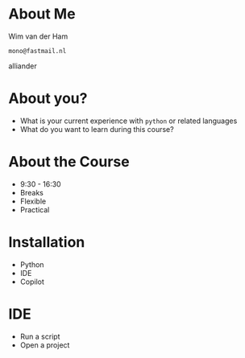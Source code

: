 # About Me

Wim van der Ham

`mono@fastmail.nl`

alliander

# About you?

- What is your current experience with `python` or related languages
- What do you want to learn during this course?

# About the Course

- 9:30 - 16:30
- Breaks
- Flexible
- Practical

# Installation

- Python
- IDE
- Copilot

# IDE

- Run a script
- Open a project